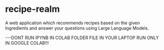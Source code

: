 # recipe-realm
A web application which recommends recipes based on the given Ingredients and answer your questions using Large Language Models.

---DONT RUN IPYNB IN COLAB FOLDER FILE IN YOUR LAPTOP RUN ONLY IN GOOGLE COLAB!!!
